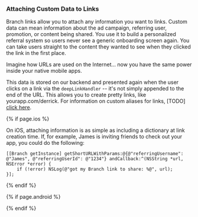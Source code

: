 ### Attaching Custom Data to Links

Branch links allow you to attach any information you want to links. Custom data can mean information about the ad campaign, referring user, promotion, or content being shared. You use it to build a personalized referral system so users never see a generic onboarding screen again. You can take users straight to the content they wanted to see when they clicked the link in the first place.

Imagine how URLs are used on the Internet... now you have the same power inside your native mobile apps.

This data is stored on our backend and presented again when the user clicks on a link via the `deepLinkHandler` -- it's not simply appended to the end of the URL. This allows you to create pretty links, like yourapp.com/derrick. For information on custom aliases for links, [TODO] [click here]().

<!--- iOS -->
{% if page.ios %}

On iOS, attaching information is as simple as including a dictionary at link creation time. If, for example, James is inviting friends to check out your app, you could do the following:

~~~objc
[[Branch getInstance] getShortURLWithParams:@{@"referringUsername": @"James", @"referringUserId": @"1234"} andCallback:^(NSString *url, NSError *error) {
    if (!error) NSLog(@"got my Branch link to share: %@", url);
}];
~~~

{% endif %}
<!--- /iOS -->


<!--- Android -->
{% if page.android %}


{% endif %}
<!--- /Android -->
